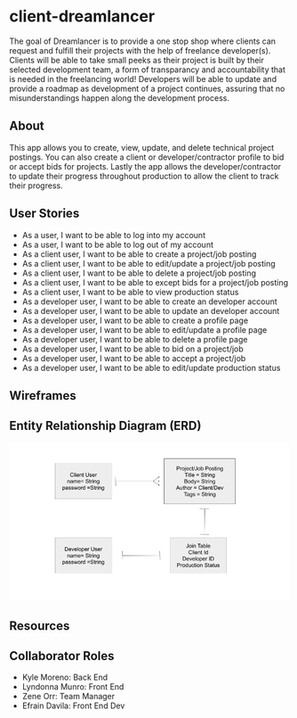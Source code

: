 # client-dreamlancer
The goal of Dreamlancer is to provide a one stop shop where clients can request and fulfill their projects with the help of freelance developer(s). Clients will be able to take small peeks as their project is built by their selected development team, a form of transparancy and accountability that is needed in the freelancing world! Developers will be able to update and provide a roadmap as development of a project continues, assuring that no misunderstandings happen along the development process.

## About
This app allows you to create, view, update, and delete technical project postings. You can also create a client or developer/contractor profile to bid or accept bids for projects. Lastly the app allows the developer/contractor to update their progress throughout production to allow the client to track their progress.

## User Stories
* As a user, I want to be able to log into my account
* As a user, I want to be able to log out of my account
* As a client user, I want to be able to create a project/job posting
* As a client user, I want to be able to edit/update a project/job posting
* As a client user, I want to be able to delete a project/job posting
* As a client user, I want to be able to except bids for a project/job posting
* As a client user, I want to be able to view production status
* As a developer user, I want to be able to create an developer account
* As a developer user, I want to be able to update an developer account
* As a developer user, I want to be able to create a profile page
* As a developer user, I want to be able to edit/update a profile page
* As a developer user, I want to be able to delete a profile page
* As a developer user, I want to be able to bid on a project/job
* As a developer user, I want to be able to accept a project/job
* As a developer user, I want to be able to edit/update production status

## Wireframes

## Entity Relationship Diagram (ERD)
![](Planning_Docs/dreamlancer_ERD.png)

## Resources

## Collaborator Roles
- Kyle Moreno: Back End
- Lyndonna Munro: Front End 
- Zene Orr: Team Manager
- Efrain Davila: Front End Dev

